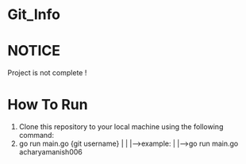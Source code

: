 # Git_Info

# NOTICE
Project is not complete !

# How To Run
1. Clone this repository to your local machine using the following command:
2. go run main.go {git username}
    |
    |
    |-->example:
      | 
      |-->go run main.go acharyamanish006